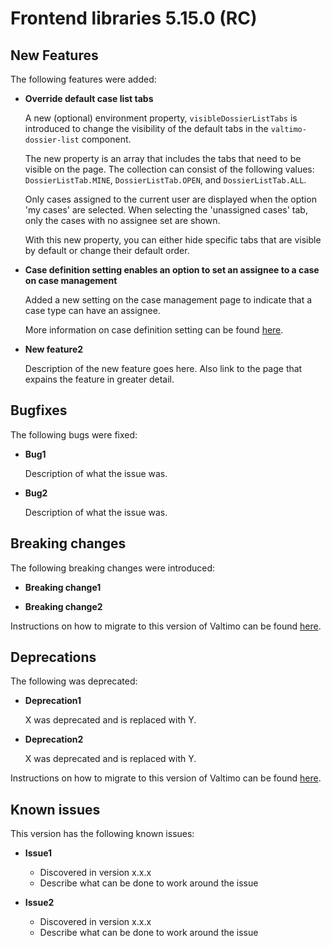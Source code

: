 # Frontend libraries 5.15.0 (RC)

## New Features

The following features were added:

* **Override default case list tabs**

  A new (optional) environment property, `visibleDossierListTabs` is introduced to change the visibility of the default tabs in the `valtimo-dossier-list` component.

  The new property is an array that includes the tabs that need to be visible on the page. The collection can consist of the following values: `DossierListTab.MINE`, `DossierListTab.OPEN`, and `DossierListTab.ALL`.

  Only cases assigned to the current user are displayed when the option 'my cases' are selected. When selecting the 'unassigned cases'  tab, only the cases with no assignee set are shown.

  With this new property, you can either hide specific tabs that are visible by default or change their default order.


* **Case definition setting enables an option to set an assignee to a case on case management**

  Added a new setting on the case management page to indicate that a case type can have an assignee.

  More information on case definition setting can be found [here](/using-valtimo/case/case.md).

* **New feature2**

  Description of the new feature goes here.
  Also link to the page that expains the feature in greater detail.


## Bugfixes

The following bugs were fixed:

* **Bug1**

  Description of what the issue was.

* **Bug2**

  Description of what the issue was.

## Breaking changes

The following breaking changes were introduced:

* **Breaking change1**

* **Breaking change2**

Instructions on how to migrate to this version of Valtimo can be found [here](migration.md).

## Deprecations

The following was deprecated:

* **Deprecation1**

  X was deprecated and is replaced with Y.
* **Deprecation2**

  X was deprecated and is replaced with Y.

Instructions on how to migrate to this version of Valtimo can be found [here](migration.md).

## Known issues

This version has the following known issues:

* **Issue1**
  * Discovered in version x.x.x
  * Describe what can be done to work around the issue

* **Issue2**
  * Discovered in version x.x.x
  * Describe what can be done to work around the issue